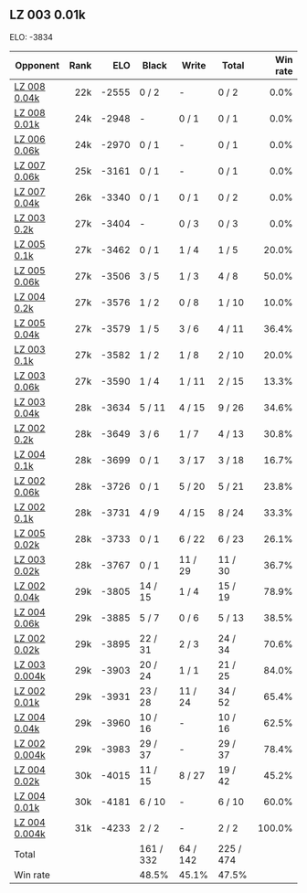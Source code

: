 ## LZ 003 0.01k ##

ELO: -3834

Opponent | Rank | ELO | Black | Write | Total | Win rate
---------|-----:|----:|-------|-------|-------|-------:
[LZ 008 0.04k](LZ%20008%200.04k.md) | 22k | -2555 | 0 / 2 | - | 0 / 2 | 0.0%
[LZ 008 0.01k](LZ%20008%200.01k.md) | 24k | -2948 | - | 0 / 1 | 0 / 1 | 0.0%
[LZ 006 0.06k](LZ%20006%200.06k.md) | 24k | -2970 | 0 / 1 | - | 0 / 1 | 0.0%
[LZ 007 0.06k](LZ%20007%200.06k.md) | 25k | -3161 | 0 / 1 | - | 0 / 1 | 0.0%
[LZ 007 0.04k](LZ%20007%200.04k.md) | 26k | -3340 | 0 / 1 | 0 / 1 | 0 / 2 | 0.0%
[LZ 003 0.2k](LZ%20003%200.2k.md) | 27k | -3404 | - | 0 / 3 | 0 / 3 | 0.0%
[LZ 005 0.1k](LZ%20005%200.1k.md) | 27k | -3462 | 0 / 1 | 1 / 4 | 1 / 5 | 20.0%
[LZ 005 0.06k](LZ%20005%200.06k.md) | 27k | -3506 | 3 / 5 | 1 / 3 | 4 / 8 | 50.0%
[LZ 004 0.2k](LZ%20004%200.2k.md) | 27k | -3576 | 1 / 2 | 0 / 8 | 1 / 10 | 10.0%
[LZ 005 0.04k](LZ%20005%200.04k.md) | 27k | -3579 | 1 / 5 | 3 / 6 | 4 / 11 | 36.4%
[LZ 003 0.1k](LZ%20003%200.1k.md) | 27k | -3582 | 1 / 2 | 1 / 8 | 2 / 10 | 20.0%
[LZ 003 0.06k](LZ%20003%200.06k.md) | 27k | -3590 | 1 / 4 | 1 / 11 | 2 / 15 | 13.3%
[LZ 003 0.04k](LZ%20003%200.04k.md) | 28k | -3634 | 5 / 11 | 4 / 15 | 9 / 26 | 34.6%
[LZ 002 0.2k](LZ%20002%200.2k.md) | 28k | -3649 | 3 / 6 | 1 / 7 | 4 / 13 | 30.8%
[LZ 004 0.1k](LZ%20004%200.1k.md) | 28k | -3699 | 0 / 1 | 3 / 17 | 3 / 18 | 16.7%
[LZ 002 0.06k](LZ%20002%200.06k.md) | 28k | -3726 | 0 / 1 | 5 / 20 | 5 / 21 | 23.8%
[LZ 002 0.1k](LZ%20002%200.1k.md) | 28k | -3731 | 4 / 9 | 4 / 15 | 8 / 24 | 33.3%
[LZ 005 0.02k](LZ%20005%200.02k.md) | 28k | -3733 | 0 / 1 | 6 / 22 | 6 / 23 | 26.1%
[LZ 003 0.02k](LZ%20003%200.02k.md) | 28k | -3767 | 0 / 1 | 11 / 29 | 11 / 30 | 36.7%
[LZ 002 0.04k](LZ%20002%200.04k.md) | 29k | -3805 | 14 / 15 | 1 / 4 | 15 / 19 | 78.9%
[LZ 004 0.06k](LZ%20004%200.06k.md) | 29k | -3885 | 5 / 7 | 0 / 6 | 5 / 13 | 38.5%
[LZ 002 0.02k](LZ%20002%200.02k.md) | 29k | -3895 | 22 / 31 | 2 / 3 | 24 / 34 | 70.6%
[LZ 003 0.004k](LZ%20003%200.004k.md) | 29k | -3903 | 20 / 24 | 1 / 1 | 21 / 25 | 84.0%
[LZ 002 0.01k](LZ%20002%200.01k.md) | 29k | -3931 | 23 / 28 | 11 / 24 | 34 / 52 | 65.4%
[LZ 004 0.04k](LZ%20004%200.04k.md) | 29k | -3960 | 10 / 16 | - | 10 / 16 | 62.5%
[LZ 002 0.004k](LZ%20002%200.004k.md) | 29k | -3983 | 29 / 37 | - | 29 / 37 | 78.4%
[LZ 004 0.02k](LZ%20004%200.02k.md) | 30k | -4015 | 11 / 15 | 8 / 27 | 19 / 42 | 45.2%
[LZ 004 0.01k](LZ%20004%200.01k.md) | 30k | -4181 | 6 / 10 | - | 6 / 10 | 60.0%
[LZ 004 0.004k](LZ%20004%200.004k.md) | 31k | -4233 | 2 / 2 | - | 2 / 2 | 100.0%
Total | | | 161 / 332 | 64 / 142 | 225 / 474 | 
Win rate| | | 48.5% | 45.1% | 47.5% | 
